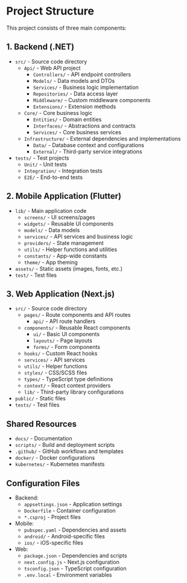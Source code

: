 # Project Structure

This project consists of three main components:

## 1. Backend (.NET)
- `src/` - Source code directory
  - `Api/` - Web API project
    - `Controllers/` - API endpoint controllers
    - `Models/` - Data models and DTOs
    - `Services/` - Business logic implementation
    - `Repositories/` - Data access layer
    - `Middleware/` - Custom middleware components
    - `Extensions/` - Extension methods
  - `Core/` - Core business logic
    - `Entities/` - Domain entities
    - `Interfaces/` - Abstractions and contracts
    - `Services/` - Core business services
  - `Infrastructure/` - External dependencies and implementations
    - `Data/` - Database context and configurations
    - `External/` - Third-party service integrations
- `tests/` - Test projects
  - `Unit/` - Unit tests
  - `Integration/` - Integration tests
  - `E2E/` - End-to-end tests

## 2. Mobile Application (Flutter)
- `lib/` - Main application code
  - `screens/` - UI screens/pages
  - `widgets/` - Reusable UI components
  - `models/` - Data models
  - `services/` - API services and business logic
  - `providers/` - State management
  - `utils/` - Helper functions and utilities
  - `constants/` - App-wide constants
  - `theme/` - App theming
- `assets/` - Static assets (images, fonts, etc.)
- `test/` - Test files

## 3. Web Application (Next.js)
- `src/` - Source code directory
  - `pages/` - Route components and API routes
    - `api/` - API route handlers
  - `components/` - Reusable React components
    - `ui/` - Basic UI components
    - `layouts/` - Page layouts
    - `forms/` - Form components
  - `hooks/` - Custom React hooks
  - `services/` - API services
  - `utils/` - Helper functions
  - `styles/` - CSS/SCSS files
  - `types/` - TypeScript type definitions
  - `context/` - React context providers
  - `lib/` - Third-party library configurations
- `public/` - Static files
- `tests/` - Test files

## Shared Resources
- `docs/` - Documentation
- `scripts/` - Build and deployment scripts
- `.github/` - GitHub workflows and templates
- `docker/` - Docker configurations
- `kubernetes/` - Kubernetes manifests

## Configuration Files
- Backend:
  - `appsettings.json` - Application settings
  - `Dockerfile` - Container configuration
  - `*.csproj` - Project files
- Mobile:
  - `pubspec.yaml` - Dependencies and assets
  - `android/` - Android-specific files
  - `ios/` - iOS-specific files
- Web:
  - `package.json` - Dependencies and scripts
  - `next.config.js` - Next.js configuration
  - `tsconfig.json` - TypeScript configuration
  - `.env.local` - Environment variables


